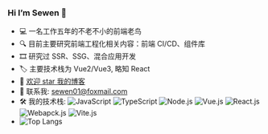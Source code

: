 ### Hi I’m  Sewen 👋
- 💻 一名工作五年的不老不小的前端老鸟
- 🔍 目前主要研究前端工程化相关内容：前端 CI/CD、组件库
- 🎞️ 研究过 SSR、SSG、混合应用开发
- 🏷️ 主要技术栈为 Vue2/Vue3, 略知 React 
- 📝 [欢迎 star 我的博客](https://sewar-x.github.io/myblog/)
- 📧 联系我: sewen01@foxmail.com
- 🛠️ 我的技术栈:
![JavaScript](https://img.shields.io/badge/-JavaScript-oringe?style=flat-square&logo=javascript)
![TypeScript](https://img.shields.io/badge/-TypesScript-oringe?style=square&logo=typescript&color=rgb(68%2C%20147%2C%20248)&labelColor=white)
![Node.js](https://img.shields.io/badge/-Node-oringe?style=square&logo=node.js&color=rgb(65,%20126,%2056)&labelColor=white)
![Vue.js](https://img.shields.io/badge/-Vue-oringe?style=square&logo=vue.js&color=rgb(66,%20184,%20131)&labelColor=white)
![React.js](https://img.shields.io/badge/-React-oringe?style=square&logo=react&color=rgb(20,%20158,%20202)&labelColor=white)
![Webapck.js](https://img.shields.io/badge/-Webpack-oringe?style=square&logo=webpack&color=rgb(141,%20214,%20249)&labelColor=white)
![Vite.js](https://img.shields.io/badge/-Vite-oringe?style=square&logo=vite&color=rgb(148,%20153,%20255)&labelColor=white)
- ![Top Langs](https://github-readme-stats.vercel.app/api/top-langs/?username=Sewar-x&layout=compact&theme=tokyonight)
